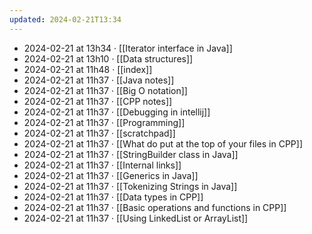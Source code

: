 ```yaml
---
updated: 2024-02-21T13:34
---
```

- 2024-02-21 at 13h34 · [[Iterator interface in Java]]
- 2024-02-21 at 13h10 · [[Data structures]]
- 2024-02-21 at 11h48 · [[index]]
- 2024-02-21 at 11h37 · [[Java notes]]
- 2024-02-21 at 11h37 · [[Big O notation]]
- 2024-02-21 at 11h37 · [[CPP notes]]
- 2024-02-21 at 11h37 · [[Debugging in intellij]]
- 2024-02-21 at 11h37 · [[Programming]]
- 2024-02-21 at 11h37 · [[scratchpad]]
- 2024-02-21 at 11h37 · [[What do put at the top of your files in CPP]]
- 2024-02-21 at 11h37 · [[StringBuilder class in Java]]
- 2024-02-21 at 11h37 · [[Internal links]]
- 2024-02-21 at 11h37 · [[Generics in Java]]
- 2024-02-21 at 11h37 · [[Tokenizing Strings in Java]]
- 2024-02-21 at 11h37 · [[Data types in CPP]]
- 2024-02-21 at 11h37 · [[Basic operations and functions in CPP]]
- 2024-02-21 at 11h37 · [[Using LinkedList or ArrayList]]
